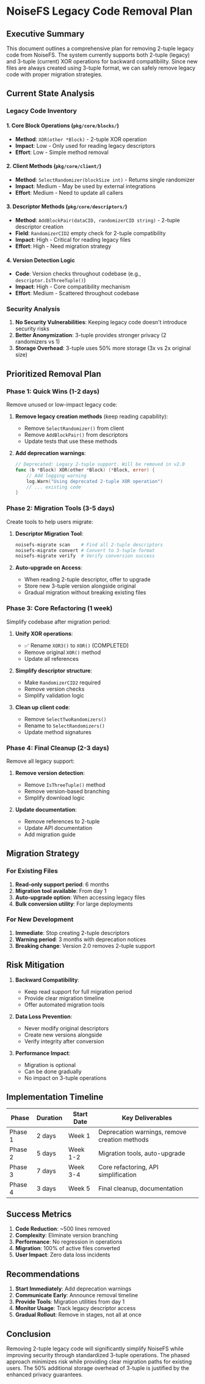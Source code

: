 # NoiseFS Legacy Code Removal Plan

## Executive Summary

This document outlines a comprehensive plan for removing 2-tuple legacy code from NoiseFS. The system currently supports both 2-tuple (legacy) and 3-tuple (current) XOR operations for backward compatibility. Since new files are always created using 3-tuple format, we can safely remove legacy code with proper migration strategies.

## Current State Analysis

### Legacy Code Inventory

#### 1. Core Block Operations (`pkg/core/blocks/`)
- **Method**: `XOR(other *Block)` - 2-tuple XOR operation
- **Impact**: Low - Only used for reading legacy descriptors
- **Effort**: Low - Simple method removal

#### 2. Client Methods (`pkg/core/client/`)
- **Method**: `SelectRandomizer(blockSize int)` - Returns single randomizer
- **Impact**: Medium - May be used by external integrations
- **Effort**: Medium - Need to update all callers

#### 3. Descriptor Methods (`pkg/core/descriptors/`)
- **Method**: `AddBlockPair(dataCID, randomizerCID string)` - 2-tuple descriptor creation
- **Field**: `RandomizerCID2` empty check for 2-tuple compatibility
- **Impact**: High - Critical for reading legacy files
- **Effort**: High - Need migration strategy

#### 4. Version Detection Logic
- **Code**: Version checks throughout codebase (e.g., `descriptor.IsThreeTuple()`)
- **Impact**: High - Core compatibility mechanism
- **Effort**: Medium - Scattered throughout codebase

### Security Analysis

1. **No Security Vulnerabilities**: Keeping legacy code doesn't introduce security risks
2. **Better Anonymization**: 3-tuple provides stronger privacy (2 randomizers vs 1)
3. **Storage Overhead**: 3-tuple uses 50% more storage (3x vs 2x original size)

## Prioritized Removal Plan

### Phase 1: Quick Wins (1-2 days)
Remove unused or low-impact legacy code:

1. **Remove legacy creation methods** (keep reading capability):
   - Remove `SelectRandomizer()` from client
   - Remove `AddBlockPair()` from descriptors
   - Update tests that use these methods

2. **Add deprecation warnings**:
   ```go
   // Deprecated: Legacy 2-tuple support. Will be removed in v2.0
   func (b *Block) XOR(other *Block) (*Block, error) {
       // Add logging warning
       log.Warn("Using deprecated 2-tuple XOR operation")
       // ... existing code
   }
   ```

### Phase 2: Migration Tools (3-5 days)
Create tools to help users migrate:

1. **Descriptor Migration Tool**:
   ```bash
   noisefs-migrate scan    # Find all 2-tuple descriptors
   noisefs-migrate convert # Convert to 3-tuple format
   noisefs-migrate verify  # Verify conversion success
   ```

2. **Auto-upgrade on Access**:
   - When reading 2-tuple descriptor, offer to upgrade
   - Store new 3-tuple version alongside original
   - Gradual migration without breaking existing files

### Phase 3: Core Refactoring (1 week)
Simplify codebase after migration period:

1. **Unify XOR operations**:
   - ✅ Rename `XOR3()` to `XOR()` (COMPLETED) 
   - Remove original `XOR()` method
   - Update all references

2. **Simplify descriptor structure**:
   - Make `RandomizerCID2` required
   - Remove version checks
   - Simplify validation logic

3. **Clean up client code**:
   - Remove `SelectTwoRandomizers()` 
   - Rename to `SelectRandomizers()`
   - Update method signatures

### Phase 4: Final Cleanup (2-3 days)
Remove all legacy support:

1. **Remove version detection**:
   - Remove `IsThreeTuple()` method
   - Remove version-based branching
   - Simplify download logic

2. **Update documentation**:
   - Remove references to 2-tuple
   - Update API documentation
   - Add migration guide

## Migration Strategy

### For Existing Files
1. **Read-only support period**: 6 months
2. **Migration tool available**: From day 1
3. **Auto-upgrade option**: When accessing legacy files
4. **Bulk conversion utility**: For large deployments

### For New Development
1. **Immediate**: Stop creating 2-tuple descriptors
2. **Warning period**: 3 months with deprecation notices
3. **Breaking change**: Version 2.0 removes 2-tuple support

## Risk Mitigation

1. **Backward Compatibility**:
   - Keep read support for full migration period
   - Provide clear migration timeline
   - Offer automated migration tools

2. **Data Loss Prevention**:
   - Never modify original descriptors
   - Create new versions alongside
   - Verify integrity after conversion

3. **Performance Impact**:
   - Migration is optional
   - Can be done gradually
   - No impact on 3-tuple operations

## Implementation Timeline

| Phase | Duration | Start Date | Key Deliverables |
|-------|----------|------------|------------------|
| Phase 1 | 2 days | Week 1 | Deprecation warnings, remove creation methods |
| Phase 2 | 5 days | Week 1-2 | Migration tools, auto-upgrade |
| Phase 3 | 7 days | Week 3-4 | Core refactoring, API simplification |
| Phase 4 | 3 days | Week 5 | Final cleanup, documentation |

## Success Metrics

1. **Code Reduction**: ~500 lines removed
2. **Complexity**: Eliminate version branching
3. **Performance**: No regression in operations
4. **Migration**: 100% of active files converted
5. **User Impact**: Zero data loss incidents

## Recommendations

1. **Start Immediately**: Add deprecation warnings
2. **Communicate Early**: Announce removal timeline
3. **Provide Tools**: Migration utilities from day 1
4. **Monitor Usage**: Track legacy descriptor access
5. **Gradual Rollout**: Remove in stages, not all at once

## Conclusion

Removing 2-tuple legacy code will significantly simplify NoiseFS while improving security through standardized 3-tuple operations. The phased approach minimizes risk while providing clear migration paths for existing users. The 50% additional storage overhead of 3-tuple is justified by the enhanced privacy guarantees.